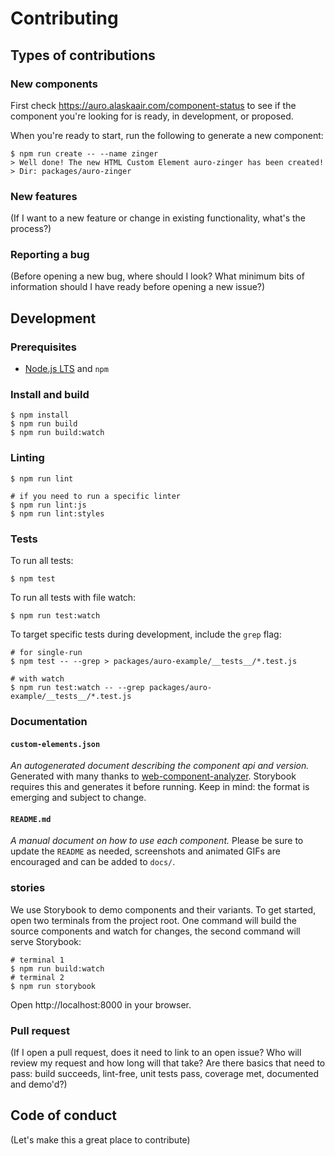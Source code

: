 # Contributing

## Types of contributions

### New components

First check https://auro.alaskaair.com/component-status to see if the component you're looking for is ready, in development, or proposed.

When you're ready to start, run the following to generate a new component:

```shell
$ npm run create -- --name zinger
> Well done! The new HTML Custom Element auro-zinger has been created!
> Dir: packages/auro-zinger
```

### New features

(If I want to a new feature or change in existing functionality, what's the process?)

### Reporting a bug

(Before opening a new bug, where should I look? What minimum bits of information should I have ready before opening a new issue?)

## Development

### Prerequisites

- [Node.js LTS](https://nodejs.org/en/) and `npm`

### Install and build

```shell
$ npm install
$ npm run build
$ npm run build:watch
```

### Linting

```shell
$ npm run lint

# if you need to run a specific linter
$ npm run lint:js
$ npm run lint:styles
```

### Tests

To run all tests:

```shell
$ npm test
```

To run all tests with file watch:

```shell
$ npm run test:watch
```

To target specific tests during development, include the `grep` flag:

```shell
# for single-run
$ npm test -- --grep > packages/auro-example/__tests__/*.test.js

# with watch
$ npm run test:watch -- --grep packages/auro-example/__tests__/*.test.js
```

### Documentation

#### `custom-elements.json`

_An autogenerated document describing the component api and version._ Generated with many thanks to [web-component-analyzer](https://github.com/runem/web-component-analyzer). Storybook requires this and generates it before running. Keep in mind: the format is emerging and subject to change.

#### `README.md`

_A manual document on how to use each component._ Please be sure to update the `README` as needed, screenshots and animated GIFs are encouraged and can be added to `docs/`.

### stories

We use Storybook to demo components and their variants. To get started, open two terminals from the project root. One command will build the source components and watch for changes, the second command will serve Storybook:

```shell
# terminal 1
$ npm run build:watch
# terminal 2
$ npm run storybook 
```

Open http://localhost:8000 in your browser.

### Pull request

(If I open a pull request, does it need to link to an open issue? Who will review my request and how long will that take? Are there basics that need to pass: build succeeds, lint-free, unit tests pass, coverage met, documented and demo'd?)

## Code of conduct

(Let's make this a great place to contribute)
